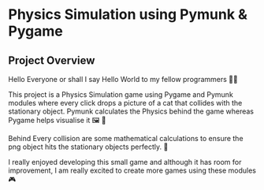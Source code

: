 # Physics Simulation using Pymunk & Pygame


<h2>Project Overview</h2>


Hello Everyone or shall I say Hello World to my fellow programmers  :technologist:

This project is a Physics Simulation game using Pygame and Pymunk modules where every click drops a picture of a cat that collides with the stationary object.
Pymunk calculates the Physics behind the game whereas Pygame helps visualise it 🖼️ 🔢

Behind Every collision are some mathematical calculations to ensure the png object hits the stationary objects perfectly. 📐


I really enjoyed developing this small game and although it has room for improvement, I am really excited to create more games using these modules 🎮
